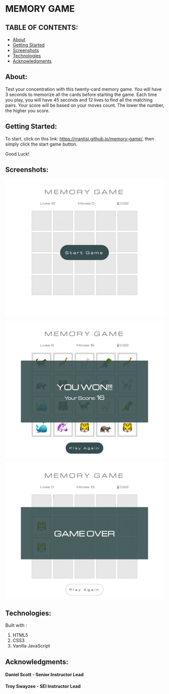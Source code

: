 
# MEMORY GAME

## TABLE OF CONTENTS:
- [About](#about)
- [Getting Started](#getting-started)
- [Screenshots](#screenshots)
- [Technologies](#technologies)
- [Acknowledgments](#acknowledgments)

## About:
Test your concentration with this twenty-card memory game. You will have 3 seconds to memorize all the cards before starting the game. Each time you play, you will have 45 seconds and 12 lives to find all the matching pairs. 
Your score will be based on your moves count. The lower the number, the higher you score.

## Getting Started:
To start, click on this link: https://rrantisi.github.io/memory-game/, then simply click the start game button.

Good Luck!

## Screenshots:

![Alt text](https://github.com/Rrantisi/memory-game/blob/main/playGame.png "Screenshot")

![Alt text](https://github.com/Rrantisi/memory-game/blob/main/youWon.png "Screenshot")

![Alt text](https://github.com/Rrantisi/memory-game/blob/main/gameOver.png "Screenshot")


## Technologies:
Built with : 
1. HTML5
2. CSS3
3. Vanilla JavaScript

## Acknowledgments:
#### Daniel Scott - Senior Instructor Lead
#### Troy Swayzee - SEI Instructor Lead

